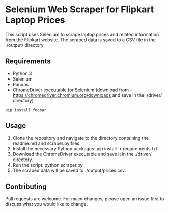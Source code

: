 # Selenium Web Scraper for Flipkart Laptop Prices 

This script uses Selenium to scrape laptop prices and related information from the Flipkart website. The scraped data is saved to a CSV file in the ./output/ directory

## Requirements

- Python 3
- Selenium
- Pandas
- ChromeDriver executable for Selenium (download from - 
https://chromedriver.chromium.org/downloads and save in the ./driver/ directory)

```bash
pip install foobar
```

## Usage

1. Clone the repository and navigate to the directory containing the readme.md and scraper.py files.
2. Install the necessary Python packages: pip install -r requirements.txt
3. Download the ChromeDriver executable and save it in the ./driver/ directory.
4. Run the script: python scraper.py
5. The scraped data will be saved to ./output/prices.csv.

## Contributing

Pull requests are welcome. For major changes, please open an issue first
to discuss what you would like to change.

